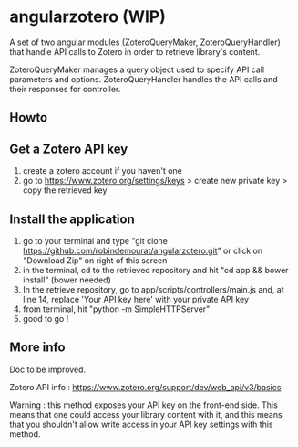 # angularzotero (WIP)

A set of two angular modules (ZoteroQueryMaker, ZoteroQueryHandler) that handle API calls to Zotero in order to retrieve library's content.

ZoteroQueryMaker manages a query object used to specify API call parameters and options.
ZoteroQueryHandler handles the API calls and their responses for controller.

## Howto

## Get a Zotero API key

1. create a zotero account if you haven't one
2. go to https://www.zotero.org/settings/keys > create new private key > copy the retrieved key

## Install the application

1. go to your terminal and type "git clone https://github.com/robindemourat/angularzotero.git" or click on "Download Zip" on right of this screen
2. in the terminal, cd to the retrieved repository and hit "cd app && bower install" (bower needed)
2. In the retrieve repository, go to app/scripts/controllers/main.js and, at line 14, replace 'Your API key here' with your private API key
3. from terminal, hit "python -m SimpleHTTPServer"
4. good to go !

## More info

Doc to be improved.

Zotero API info : https://www.zotero.org/support/dev/web_api/v3/basics

Warning : this method exposes your API key on the front-end side. This means that one could access your library content with it, and this means that you shouldn't allow write access in your API key settings with this method. 
